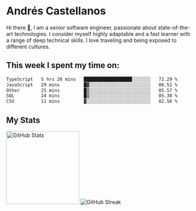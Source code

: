 # Andrés Castellanos

Hi there 👋, I am a senior software engineer, passionate about state-of-the-art technologies. I consider myself highly adaptable and a fast learner with a range of deep technical skills. I love traveling and being exposed to different cultures.

## This week I spent my time on:

<!--START_SECTION:waka-->

```txt
TypeScript   5 hrs 26 mins   ██████████████████░░░░░░░   72.29 %
JavaScript   29 mins         █▓░░░░░░░░░░░░░░░░░░░░░░░   06.51 %
Other        25 mins         █▒░░░░░░░░░░░░░░░░░░░░░░░   05.57 %
SQL          24 mins         █▒░░░░░░░░░░░░░░░░░░░░░░░   05.38 %
CSV          11 mins         ▓░░░░░░░░░░░░░░░░░░░░░░░░   02.56 %
```

<!--END_SECTION:waka-->

## My Stats

<img height="195" src="https://github-readme-stats.vercel.app/api?username=andrescv&show_icons=true&theme=onedark&hide_border=true&card_width=495" alt="GitHub Stats" />

<img src="https://streak-stats.demolab.com?user=andrescv&theme=one-dark-pro&hide_border=true" alt="GitHub Streak" />
